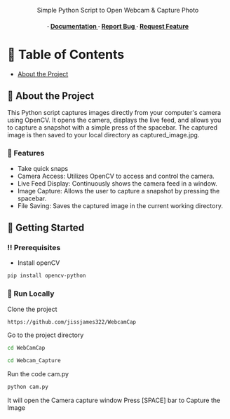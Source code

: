 <div align='center'>

<p>Simple Python Script to Open Webcam & Capture Photo</p>

<h4> <span> · </span> <a href="https://github.com/jissjames322/WebcamCap/blob/master/README.md"> Documentation </a> <span> · </span> <a href="https://github.com/jissjames322/WebcamCap/issues"> Report Bug </a> <span> · </span> <a href="https://github.com/jissjames322/WebcamCap/issues"> Request Feature </a> </h4>


</div>

# :notebook_with_decorative_cover: Table of Contents

- [About the Project](#star2-about-the-project)


## :star2: About the Project
This Python script captures images directly from your computer's camera using OpenCV. It opens the camera, displays the live feed, and allows you to capture a snapshot with a simple press of the spacebar. The captured image is then saved to your local directory as captured_image.jpg.


### :dart: Features
- Take quick snaps
- Camera Access: Utilizes OpenCV to access and control the camera.
- Live Feed Display: Continuously shows the camera feed in a window.
- Image Capture: Allows the user to capture a snapshot by pressing the spacebar.
- File Saving: Saves the captured image in the current working directory.


## :toolbox: Getting Started

### :bangbang: Prerequisites

- Install openCV
```bash
pip install opencv-python
```


### :running: Run Locally

Clone the project

```bash
https://github.com/jissjames322/WebcamCap
```
Go to the project directory
```bash
cd WebCamCap
```

```bash
cd Webcam_Capture
```
Run the code cam.py
```bash
python cam.py
```
It will open the Camera capture window
Press [SPACE] bar to Capture the Image
